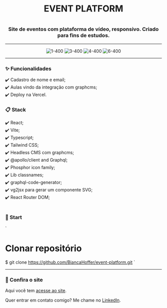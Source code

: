 
<h1 align="center">EVENT PLATFORM<h1> 
<h3 align="center">Site de eventos com plataforma de vídeo, responsivo. Criado para fins de estudos.</h3>
 
 <hr>

<div align="center">
 
![1-400](https://user-images.githubusercontent.com/99914904/177060332-a4d28e9e-dbb7-4eb8-aca9-4ffa7098eee0.png) ![3-400](https://user-images.githubusercontent.com/99914904/177060381-e7d54084-b070-43a2-b516-52b27fb4b4e3.png)
![4-400](https://user-images.githubusercontent.com/99914904/177060513-ac25fe43-92fd-4a43-baef-20cf7fca6d67.png) ![6-400](https://user-images.githubusercontent.com/99914904/177060514-bc944ebc-d788-4704-a229-261716a5b735.png)
 
</div>
 
 <hr>

### ✨ Funcionalidades


✔️ Cadastro de nome e email;<br>
✔️ Aulas vindo da integração com graphcms;<br>
✔️ Deploy na Vercel.<br>

<h3>📋 Stack</h3>
✔️ React; <br>
✔️ Vite; <br>
✔️ Typescript; <br>
✔️ Tailwind CSS; <br>
✔️ Headless CMS com graphcms; <br>
✔️ @apollo/client and Graphql; <br>
✔️ Phosphor icon family; <br>
✔️ Lib classnames; <br>
✔️ graphql-code-generator; <br>
✔️ vg2jsx para gerar um componente SVG; <br>
✔️ React Router DOM; <br>
<br>
 
 ### 🏁 Start 

 `
 # Clonar repositório
 $ git clone https://github.com/BiancaHoffer/event-platform.git
 `
 
<hr>

### 🔗 Confira o site
  
Aqui você tem [acesse ao site](https://event-platformm-chi.vercel.app/).
  
 Quer entrar em contato comigo? Me chame no [LinkedIn](https://www.linkedin.com/in/bianca-macedo-hoffer/).

